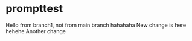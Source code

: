 # prompttest

Hello from branch1, not from main branch hahahaha
New change is here hehehe
Another change
